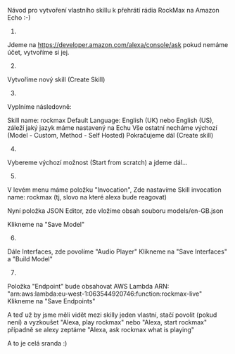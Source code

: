 Návod pro vytvoření vlastního skillu k přehrátí rádia RockMax na Amazon Echo :-)

1.
Jdeme na https://developer.amazon.com/alexa/console/ask pokud nemáme účet, vytvoříme si jej.

2.
Vytvoříme nový skill (Create Skill)

3.
Vyplníme následovně:

Skill name: rockmax
Default Language: English (UK) nebo English (US), záleží jaký jazyk máme nastavený na Echu
Vše ostatní necháme výchozí (Model - Custom, Method - Self Hosted)
Pokračujeme dál (Create skill)

4.
Vybereme výchozí možnost (Start from scratch) a jdeme dál...

5.
V levém menu máme položku "Invocation",
Zde nastavíme Skill invocation name: rockmax (tj, slovo na které alexa bude reagovat)

Nyní položka JSON Editor, zde vložíme obsah souboru models/en-GB.json

Klikneme na "Save Model"

6.
Dále Interfaces, zde povolíme "Audio Player"
Klikneme na "Save Interfaces" a "Build Model"

7.
Položka "Endpoint" bude obsahovat AWS Lambda ARN: "arn:aws:lambda:eu-west-1:063544920746:function:rockmax-live"
Klikneme na "Save Endpoints"

A teď už by jsme měli vidět mezi skilly jeden vlastní, stačí povolit (pokud není)
a vyzkoušet "Alexa, play rockmax" nebo "Alexa, start rockmax" případně se alexy zeptáme "Alexa, ask rockmax what is playing"

A to je celá sranda :)
